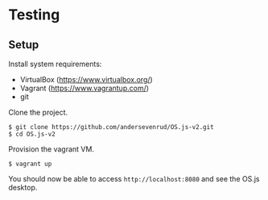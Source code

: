 Testing
=======

Setup
-----

Install system requirements:

* VirtualBox (https://www.virtualbox.org/)
* Vagrant (https://www.vagrantup.com/)
* git

Clone the project.

```
$ git clone https://github.com/andersevenrud/OS.js-v2.git
$ cd OS.js-v2
```

Provision the vagrant VM.

```
$ vagrant up
```

You should now be able to access ```http://localhost:8080``` and see the
OS.js desktop.
